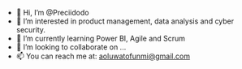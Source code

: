 - 👋 Hi, I’m @Preciidodo
- 👀 I’m interested in product management, data analysis and cyber security.
- 🌱 I’m currently learning Power BI, Agile and Scrum
- 💞️ I’m looking to collaborate on ...
- 📫 You can reach me at: aoluwatofunmi@gmail.com

<!---
Preciidodo/Preciidodo is a ✨ special ✨ repository because its `README.md` (this file) appears on your GitHub profile.
You can click the Preview link to take a look at your changes.
--->
